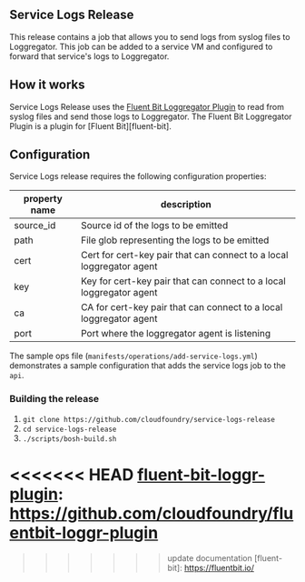 ## Service Logs Release

This release contains a job that allows you to send logs from syslog files to Loggregator. This
job can be added to a service VM and configured to forward that service's logs to Loggregator.

## How it works
Service Logs Release uses the [Fluent Bit Loggregator Plugin][fluent-bit-loggr-plugin] to read from syslog 
files and send those logs to Loggregator. The Fluent Bit Loggregator Plugin is a plugin for [Fluent Bit][fluent-bit].

## Configuration

 Service Logs release requires the following configuration properties:
   
   | property name | description                                                          |
   | ------------- | -------------------------------------------------------------------- |
   | source_id     | Source id of the logs to be emitted                                  |
   | path          | File glob representing the logs to be emitted                        |
   | cert          | Cert for cert-key pair that can connect to a local loggregator agent |
   | key           | Key for cert-key pair that can connect to a local loggregator agent  |
   | ca            | CA for cert-key pair that can connect to a local loggregator agent   |
   | port          | Port where the loggregator agent is listening                        |


The sample ops file (`manifests/operations/add-service-logs.yml`) demonstrates a sample configuration that adds the service logs job to the `api`.

### Building the release
1. `git clone https://github.com/cloudfoundry/service-logs-release`
1. `cd service-logs-release`
1. `./scripts/bosh-build.sh`

<<<<<<< HEAD
[fluent-bit-loggr-plugin]: https://github.com/cloudfoundry/fluentbit-loggr-plugin
=======
[fluent-bit-loggr-plugin]: https://github.com/cloudfoundry/fluentbit-loggr-plugin/tree/a6dbe6032bd4d24c026ac244a9993c4328869575
>>>>>>> update documentation
[fluent-bit]: https://fluentbit.io/

